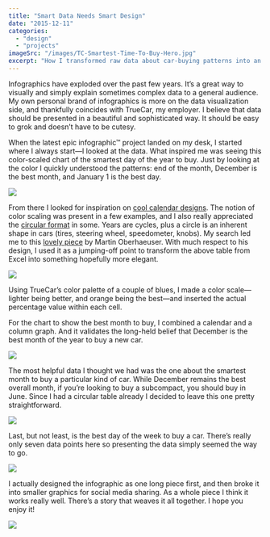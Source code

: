 ```yaml
---
title: "Smart Data Needs Smart Design"
date: "2015-12-11"
categories: 
  - "design"
  - "projects"
imageSrc: "/images/TC-Smartest-Time-To-Buy-Hero.jpg"
excerpt: "How I transformed raw data about car-buying patterns into an elegant, circular infographic that tells a compelling story. Starting with a simple Excel chart, I created a sophisticated visualization that reveals the best times to buy a car—by day, month, and vehicle type."
---
```


Infographics have exploded over the past few years. It’s a great way to visually and simply explain sometimes complex data to a general audience. My own personal brand of infographics is more on the data visualization side, and thankfully coincides with TrueCar, my employer. I believe that data should be presented in a beautiful and sophisticated way. It should be easy to grok and doesn’t have to be cutesy.

When the latest epic infographic™ project landed on my desk, I started where I always start—I looked at the data. What inspired me was seeing this color-scaled chart of the smartest day of the year to buy. Just by looking at the color I quickly understood the patterns: end of the month, December is the best month, and January 1 is the best day.

![](/images/best-day-excel.png)

From there I looked for inspiration on [cool calendar designs](https://www.google.com/search?q=cool+calendars&tbm=isch). The notion of color scaling was present in a few examples, and I also really appreciated the [circular format](https://www.google.com/search?q=circular+calendar&tbm=isch) in some. Years are cycles, plus a circle is an inherent shape in cars (tires, steering wheel, speedometer, knobs). My search led me to this [lovely piece](https://www.behance.net/gallery/oberhaeuserinfo-calendar-2013/5761467) by Martin Oberhaeuser. With much respect to his design, I used it as a jumping-off point to transform the above table from Excel into something hopefully more elegant.

![](/images/BestTimeToBuyInfographic2015-CG-529-R8-V2_day-of-year.png)

Using TrueCar’s color palette of a couple of blues, I made a color scale—lighter being better, and orange being the best—and inserted the actual percentage value within each cell.

For the chart to show the best month to buy, I combined a calendar and a column graph. And it validates the long-held belief that December is the best month of the year to buy a new car.

![](/images/BestTimeToBuyInfographic2015-CG-529-R8-V2_month.png)

The most helpful data I thought we had was the one about the smartest month to buy a particular kind of car. While December remains the best overall month, if you’re looking to buy a subcompact, you should buy in June. Since I had a circular table already I decided to leave this one pretty straightforward.

![](/images/BestTimeToBuyInfographic2015-CG-529-R8-V2_segment.png)

Last, but not least, is the best day of the week to buy a car. There’s really only seven data points here so presenting the data simply seemed the way to go.

![](/images/BestTimeToBuyInfographic2015-CG-529-R8-V2_month-947x1024.png)

I actually designed the infographic as one long piece first, and then broke it into smaller graphics for social media sharing. As a whole piece I think it works really well. There’s a story that weaves it all together. I hope you enjoy it!

![](/images/BestTimeToBuyInfographic2015-CG-529-R8-V2_long.png)
